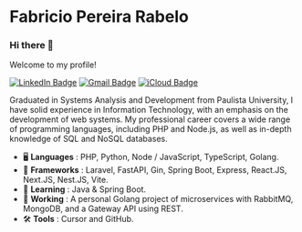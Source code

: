 # Fabricio Pereira Rabelo

### Hi there 👋

Welcome to my profile!

[![LinkedIn Badge](https://img.shields.io/badge/-LinkedIn-blue?style=flat-square&logo=Linkedin&logoColor=white&link=https://www.linkedin.com/in/fabricioprabelo)](http://linkedin.com/in/fabricioprabelo-fullstack-developer)
[![Gmail Badge](https://img.shields.io/badge/-Gmail-red?style=flat-square&logo=Gmail&logoColor=white&link=mailto:fabricioprabelo@icloud.com)](mailto:fabriciojbo@gmail.com)
[![iCloud Badge](https://img.shields.io/badge/-iCloud-333333?style=flat-square&logo=Apple&logoColor=white&link=mailto:fabriciojbo@icloud.com)](mailto:fabriciojbo@icloud.com)

Graduated in Systems Analysis and Development from Paulista University, I have solid experience in Information Technology, with an emphasis on the development of web systems. My professional career covers a wide range of programming languages, including PHP and Node.js, as well as in-depth knowledge of SQL and NoSQL databases.

- 🖥️ **Languages** : PHP, Python, Node / JavaScript, TypeScript, Golang.
- 🚀 **Frameworks** : Laravel, FastAPI, Gin, Spring Boot, Express, React.JS, Next.JS, Nest.JS, Vite.
- 🌱 **Learning** : Java & Spring Boot.
- 🔭 **Working** : A personal Golang project of microservices with RabbitMQ, MongoDB, and a Gateway API using REST.
- 🛠️ **Tools** : Cursor and GitHub.

<!--
**fabriciojbo/fabriciojbo** is a ✨ _special_ ✨ repository because its `README.md` (this file) appears on your GitHub profile.

Here are some ideas to get you started:

- 🔭 I’m currently working on ...
- 🌱 I’m currently learning ...
- 👯 I’m looking to collaborate on ...
- 🤔 I’m looking for help with ...
- 💬 Ask me about ...
- 📫 How to reach me: ...
- 😄 Pronouns: ...
- ⚡ Fun fact: ...
-->
